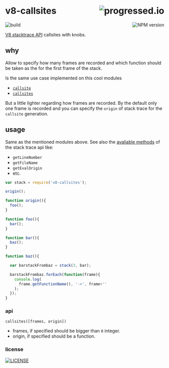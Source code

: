 # v8-callsites [<img alt="progressed.io" src="http://progressed.io/bar/80" align="right"/>](https://github.com/fehmicansaglam/progressed.io)

[<img alt="build" src="http://img.shields.io/travis/stringparser/v8-callsites/master.svg?style=flat-square" align="left"/>](https://travis-ci.org/stringparser/v8-callsites/builds)
[<img alt="NPM version" src="http://img.shields.io/npm/v/v8-callsites.svg?style=flat-square" align="right"/>](http://www.npmjs.org/package/v8-callsites)
<br>

[V8 stacktrace API](https://code.google.com/p/v8/wiki/JavaScriptStackTraceApi) callsites with knobs.

## why

Allow to specify how many frames are recorded and which function should be taken as the for the first frame of the stack.

Is the same use case implemented on this cool modules

 - [`callsite`](https://github.com/visionmedia/callsite)
 - [`callsites`](https://github.com/sindresorhus/callsites)

But a little lighter regarding how frames are recorded. By the default only one frame is recorded and you can specify the `origin` of stack trace for the `callsite` generation.

## usage

Same as the mentioned modules above. See also the [avaliable methods](https://code.google.com/p/v8/wiki/JavaScriptStackTraceApi) of the stack trace api like:
 - `getLineNumber`
 - `getFileName`
 - `getEvalOrigin`
 - etc.

```js
var stack = require('v8-callsites');

origin();

function origin(){
  foo();
}

function foo(){
  bar();
}

function bar(){
  baz();
}

function baz(){

  var barstackFrombaz = stack(3, bar);

  barstackFrombaz.forEach(function(frame){
    console.log(
      frame.getFunctionName(), '->', frame+''
    );
  });
}

```

### api

`callsites([frames, origin])`

 - frames, if specified should be bigger than `0` integer.
 - origin, if specified should be a function.

### license

[<img alt="LICENSE" src="http://img.shields.io/npm/l/v8-callsites.svg?style=flat-square"/>](http://opensource.org/licenses/MIT)
